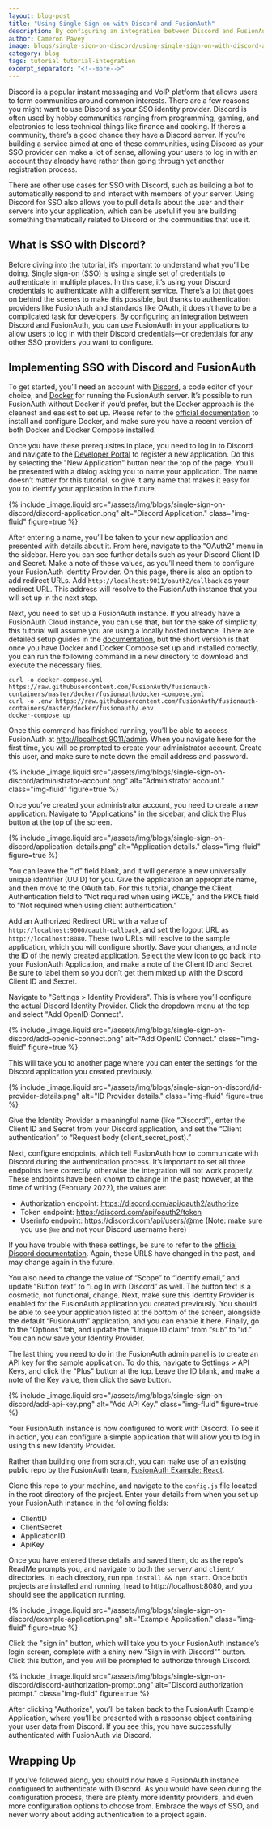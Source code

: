 ```yaml
---
layout: blog-post
title: "Using Single Sign-on with Discord and FusionAuth"
description: By configuring an integration between Discord and FusionAuth, you can use FusionAuth in your applications to allow users to log in with their Discord credentials.
author: Cameron Pavey
image: blogs/single-sign-on-discord/using-single-sign-on-with-discord-and-fusionauth.png
category: blog
tags: tutorial tutorial-integration 
excerpt_separator: "<!--more-->"
---
```


Discord is a popular instant messaging and VoIP platform that allows users to form communities around common interests. There are a few reasons you might want to use Discord as your SSO identity provider. Discord is often used by hobby communities ranging from programming, gaming, and electronics to less technical things like finance and cooking. If there’s a community, there’s a good chance they have a Discord server. If you’re building a service aimed at one of these communities, using Discord as your SSO provider can make a lot of sense, allowing your users to log in with an account they already have rather than going through yet another registration process.

<!--more-->

There are other use cases for SSO with Discord, such as building a bot to automatically respond to and interact with members of your server. Using Discord for SSO also allows you to pull details about the user and their servers into your application, which can be useful if you are building something thematically related to Discord or the communities that use it.

## What is SSO with Discord?

Before diving into the tutorial, it’s important to understand what you’ll be doing. Single sign-on (SSO) is using a single set of credentials to authenticate in multiple places. In this case, it’s using your Discord credentials to authenticate with a different service. There’s a lot that goes on behind the scenes to make this possible, but thanks to authentication providers like FusionAuth and standards like OAuth, it doesn’t have to be a complicated task for developers. By configuring an integration between Discord and FusionAuth, you can use FusionAuth in your applications to allow users to log in with their Discord credentials—or credentials for any other SSO providers you want to configure.

## Implementing SSO with Discord and FusionAuth

To get started, you’ll need an account with [Discord](https://discord.com/), a code editor of your choice, and [Docker](https://www.docker.com) for running the FusionAuth server. It’s possible to run FusionAuth without Docker if you’d prefer, but the Docker approach is the cleanest and easiest to set up. Please refer to the [official documentation](https://docs.docker.com/get-started/) to install and configure Docker, and make sure you have a recent version of both Docker and Docker Compose installed.

Once you have these prerequisites in place, you need to log in to Discord and navigate to the [Developer Portal](https://discordapp.com/developers/applications/) to register a new application. Do this by selecting the "New Application" button near the top of the page. You’ll be presented with a dialog asking you to name your application. The name doesn’t matter for this tutorial, so give it any name that makes it easy for you to identify your application in the future.

{% include _image.liquid src="/assets/img/blogs/single-sign-on-discord/discord-application.png" alt="Discord Application." class="img-fluid" figure=true %}

After entering a name, you’ll be taken to your new application and presented with details about it. From here, navigate to the "OAuth2" menu in the sidebar. Here you can see further details such as your Discord Client ID and Secret. Make a note of these values, as you’ll need them to configure your FusionAuth Identity Provider. On this page, there is also an option to add redirect URLs. Add `http://localhost:9011/oauth2/callback` as your redirect URL. This address will resolve to the FusionAuth instance that you will set up in the next step.

Next, you need to set up a FusionAuth instance. If you already have a FusionAuth Cloud instance, you can use that, but for the sake of simplicity, this tutorial will assume you are using a locally hosted instance. There are detailed setup guides in the [documentation](https://fusionauth.io/docs/v1/tech/installation-guide/docker/), but the short version is that once you have Docker and Docker Compose set up and installed correctly, you can run the following command in a new directory to download and execute the necessary files.

```
curl -o docker-compose.yml https://raw.githubusercontent.com/FusionAuth/fusionauth-containers/master/docker/fusionauth/docker-compose.yml
curl -o .env https://raw.githubusercontent.com/FusionAuth/fusionauth-containers/master/docker/fusionauth/.env
docker-compose up
```

Once this command has finished running, you’ll be able to access FusionAuth at [http://localhost:9011/admin](http://localhost:9011/admin). When you navigate here for the first time, you will be prompted to create your administrator account. Create this user, and make sure to note down the email address and password.

{% include _image.liquid src="/assets/img/blogs/single-sign-on-discord/administrator-account.png" alt="Administrator account." class="img-fluid" figure=true %}

Once you’ve created your administrator account, you need to create a new application. Navigate to "Applications" in the sidebar, and click the Plus button at the top of the screen.

{% include _image.liquid src="/assets/img/blogs/single-sign-on-discord/application-details.png" alt="Application details." class="img-fluid" figure=true %}

You can leave the “Id” field blank, and it will generate a new universally unique identifier (UUID) for you. Give the application an appropriate name, and then move to the OAuth tab. For this tutorial, change the Client Authentication field to “Not required when using PKCE,” and the PKCE field to “Not required when using client authentication.”

Add an Authorized Redirect URL with a value of `http://localhost:9000/oauth-callback`, and set the logout URL as `http://localhost:8080`. These two URLs will resolve to the sample application, which you will configure shortly. Save your changes, and note the ID of the newly created application. Select the view icon to go back into your FusionAuth Application, and make a note of the Client ID and Secret. Be sure to label them so you don’t get them mixed up with the Discord Client ID and Secret.

Navigate to "Settings > Identity Providers". This is where you’ll configure the actual Discord Identity Provider. Click the dropdown menu at the top and select "Add OpenID Connect".

{% include _image.liquid src="/assets/img/blogs/single-sign-on-discord/add-openid-connect.png" alt="Add OpenID Connect." class="img-fluid" figure=true %}

This will take you to another page where you can enter the settings for the Discord application you created previously.

{% include _image.liquid src="/assets/img/blogs/single-sign-on-discord/id-provider-details.png" alt="ID Provider details." class="img-fluid" figure=true %}

Give the Identity Provider a meaningful name (like “Discord”), enter the Client ID and Secret from your Discord application, and set the “Client authentication” to “Request body (client_secret_post).” 

Next, configure endpoints, which tell FusionAuth how to communicate with Discord during the authentication process. It’s important to set all three endpoints here correctly, otherwise the integration will not work properly. These endpoints have been known to change in the past; however, at the time of writing (February 2022), the values are:

- Authorization endpoint: https://discord.com/api/oauth2/authorize
- Token endpoint: https://discord.com/api/oauth2/token
- Userinfo endpoint: https://discord.com/api/users/@me (Note: make sure you use `@me` and not your Discord username here)

If you have trouble with these settings, be sure to refer to the [official Discord documentation](https://discord.com/developers/docs/topics/oauth2). Again, these URLS have changed in the past, and may change again in the future.

You also need to change the value of “Scope” to “identify email,” and update “Button text” to “Log In with Discord” as well. The button text is a cosmetic, not functional, change. Next, make sure this Identity Provider is enabled for the FusionAuth application you created previously. You should be able to see your application listed at the bottom of the screen, alongside the default “FusionAuth” application, and you can enable it here. Finally, go to the “Options” tab, and update the “Unique ID claim” from “sub” to “id.” You can now save your Identity Provider.

The last thing you need to do in the FusionAuth admin panel is to create an API key for the sample application. To do this, navigate to Settings > API Keys, and click the "Plus" button at the top. Leave the ID blank, and make a note of the Key value, then click the save button.

{% include _image.liquid src="/assets/img/blogs/single-sign-on-discord/add-api-key.png" alt="Add API Key." class="img-fluid" figure=true %}

Your FusionAuth instance is now configured to work with Discord. To see it in action, you can configure a simple application that will allow you to log in using this new Identity Provider.

Rather than building one from scratch, you can make use of an existing public repo by the FusionAuth team, [FusionAuth Example: React](https://github.com/FusionAuth/fusionauth-example-react).

Clone this repo to your machine, and navigate to the `config.js` file located in the root directory of the project. Enter your details from when you set up your FusionAuth instance in the following fields:

- ClientID
- ClientSecret
- ApplicationID
- ApiKey

Once you have entered these details and saved them, do as the repo’s ReadMe prompts you, and navigate to both the `server/` and `client/` directories. In each directory, run `npm install && npm start`. Once both projects are installed and running, head to http://localhost:8080, and you should see the application running.

{% include _image.liquid src="/assets/img/blogs/single-sign-on-discord/example-application.png" alt="Example Application." class="img-fluid" figure=true %}

Click the "sign in" button, which will take you to your FusionAuth instance’s login screen, complete with a shiny new "Sign in with Discord"” button. Click this button, and you will be prompted to authorize through Discord.

{% include _image.liquid src="/assets/img/blogs/single-sign-on-discord/discord-authorization-prompt.png" alt="Discord authorization prompt." class="img-fluid" figure=true %}

After clicking "Authorize", you’ll be taken back to the FusionAuth Example Application, where you’ll be presented with a response object containing your user data from Discord. If you see this, you have successfully authenticated with FusionAuth via Discord.

## Wrapping Up

If you’ve followed along, you should now have a FusionAuth instance configured to authenticate with Discord. As you would have seen during the configuration process, there are plenty more identity providers, and even more configuration options to choose from. Embrace the ways of SSO, and never worry about adding authentication to a project again.

